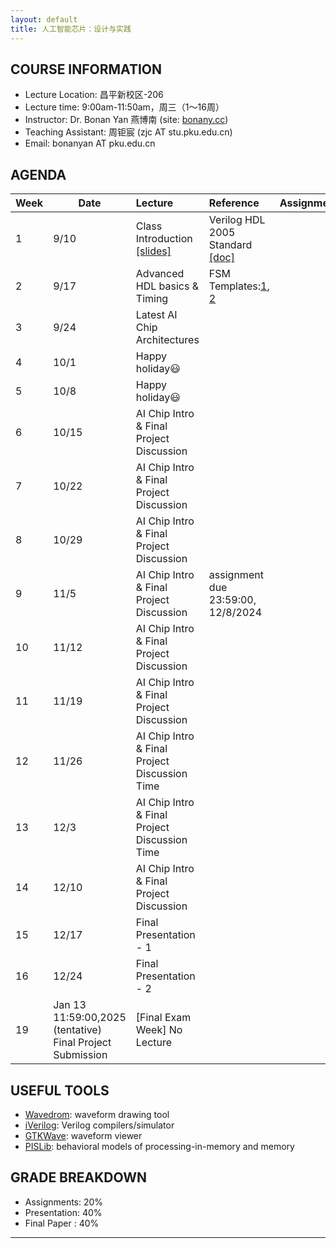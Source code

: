 ```yaml
---
layout: default
title: 人工智能芯片：设计与实践
---
```


## COURSE INFORMATION

- Lecture Location: 昌平新校区-206
- Lecture time:	9:00am-11:50am，周三（1～16周）
- Instructor: Dr. Bonan Yan 燕博南 (site: [bonany.cc](https://bonany.cc))
- Teaching Assistant: 周钜宸 (zjc AT stu.pku.edu.cn)
- Email: bonanyan AT pku.edu.cn

## AGENDA

| Week | Date                                                      | Lecture                                                     | Reference                                                                                                | Assignment |
| ---- | --------------------------------------------------------- | :---------------------------------------------------------- | :------------------------------------------------------------------------------------------------------- | ---------- |
| 1    | 9/10                                                      | Class Introduction [\[slides\]](/assets/lec/Lec1_intro.pdf) | Verilog HDL 2005 Standard [\[doc\]](/assets/lec/IEEE.1364-2005_Verilog2005.pdf)                          |            |
| 2    | 9/17                                                      | Advanced HDL basics & Timing                                | FSM Templates:[1](/assets/other/mealy_state_machine_v.zip), [2](/assets/other/moore_state_machine_v.zip) |            |
| 3    | 9/24                                                      | Latest AI Chip Architectures                                |                                                                                                          |            |
| 4    | 10/1                                                      | Happy holiday😃                                            |                                                                                                          |            |
| 5    | 10/8                                                      | Happy holiday😃                                            |                                                                                                          |            |
| 6    | 10/15                                                     | AI Chip Intro & Final Project Discussion                    |                                                                                                          |            |
| 7    | 10/22                                                     | AI Chip Intro & Final Project Discussion                    |                                                                                                          |            |
| 8    | 10/29                                                     | AI Chip Intro & Final Project Discussion                    |                                                                                                          |            |
| 9    | 11/5                                                      | AI Chip Intro & Final Project Discussion                    | assignment due 23:59:00, 12/8/2024                                                                       |            |
| 10   | 11/12                                                     | AI Chip Intro & Final Project Discussion                    |                                                                                                          |            |
| 11   | 11/19                                                     | AI Chip Intro & Final Project Discussion                    |                                                                                                          |            |
| 12   | 11/26                                                     | AI Chip Intro & Final Project Discussion Time               |                                                                                                          |            |
| 13   | 12/3                                                      | AI Chip Intro & Final Project Discussion Time               |                                                                                                          |            |
| 14   | 12/10                                                     | AI Chip Intro & Final Project Discussion                    |                                                                                                          |            |
| 15   | 12/17                                                     | Final Presentation - 1                                      |                                                                                                          |            |
| 16   | 12/24                                                     | Final Presentation - 2                                      |                                                                                                          |            |
| 19   | Jan 13 11:59:00,2025 (tentative) Final Project Submission | [Final Exam Week] No Lecture                                |                                                                                                          |            |


## USEFUL TOOLS

- [Wavedrom](https://wavedrom.com): waveform drawing tool
- [iVerilog](https://github.com/steveicarus/iverilog): Verilog compilers/simulator
- [GTKWave](https://gtkwave.sourceforge.net): waveform viewer
- [PISLib](https://bonany.gitlab.io/pis/): behavioral models of processing-in-memory and memory


## GRADE BREAKDOWN

- Assignments: 20%
- Presentation: 40%
- Final Paper : 40%

---
